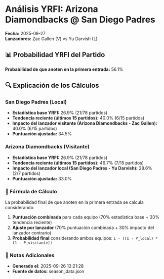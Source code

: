 # Análisis YRFI: Arizona Diamondbacks @ San Diego Padres

**Fecha:** 2025-09-27  
**Lanzadores:** Zac Gallen (V) vs Yu Darvish (L)

## 📊 Probabilidad YRFI del Partido

**Probabilidad de que anoten en la primera entrada:** 56.1%

## 🔍 Explicación de los Cálculos

### San Diego Padres (Local)
- **Estadística base YRFI:** 26.9% (21/78 partidos)
- **Tendencia reciente (últimos 15 partidos):** 40.0% (6/15 partidos)
- **Impacto del lanzador visitante (Arizona Diamondbacks - Zac Gallen):** 40.0% (6/15 partidos)
- **Puntuación ajustada:** 34.5%

### Arizona Diamondbacks (Visitante)
- **Estadística base YRFI:** 26.9% (21/78 partidos)
- **Tendencia reciente (últimos 15 partidos):** 46.7% (7/15 partidos)
- **Impacto del lanzador local (San Diego Padres - Yu Darvish):** 28.6% (2/7 partidos)
- **Puntuación ajustada:** 33.0%

### 📝 Fórmula de Cálculo

La probabilidad final de que anoten en la primera entrada se calcula considerando:
1. **Puntuación combinada** para cada equipo (70% estadística base + 30% tendencia reciente)
2. **Ajuste por lanzador** (70% puntuación combinada + 30% impacto del lanzador contrario)
3. **Probabilidad final** considerando ambos equipos: `1 - ((1 - P_local) * (1 - P_visitante))`

### 📌 Notas Adicionales

- **Generado el:** 2025-09-26 13:21:28
- **Fuente de datos:** season_data.json
